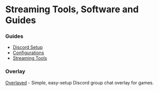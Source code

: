 # Streaming Tools, Software and Guides


### Guides

* [Discord Setup](community.md)
* [Configurations](configs.md)
* [Streaming Tools](streaming.md)

### Overlay

[Overlayed](https://overlayed.dev/) - Simple, easy-setup Discord group chat overlay for games.

